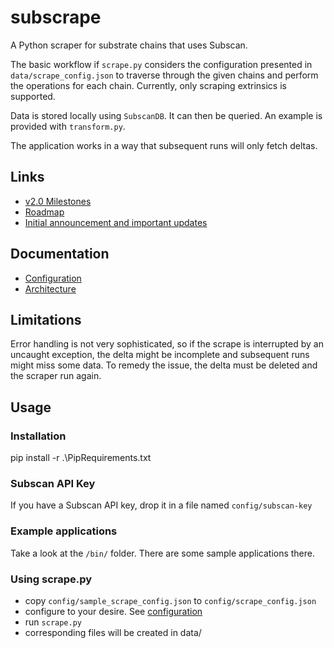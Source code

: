 # subscrape
A Python scraper for substrate chains that uses Subscan.

The basic workflow if `scrape.py` considers the configuration presented in `data/scrape_config.json`
to traverse through the given chains and perform the operations for each chain.
Currently, only scraping extrinsics is supported.

Data is stored locally using `SubscanDB`. It can then be queried. An example is provided with `transform.py`.

The application works in a way that subsequent runs will only fetch deltas.

## Links
- [v2.0 Milestones](https://github.com/ChaosDAO-org/subscrape/milestone/1)
- [Roadmap](https://app.subsocial.network/@alice_und_bob/subscrape-releasing-v1-0-and-roadmap-for-v2-0-32075)
- [Initial announcement and important updates](https://twitter.com/alice_und_bob/status/1493714489014956037)

## Documentation
- [Configuration](docs/configuration.md)
- [Architecture](docs/architecture.md)

## Limitations
Error handling is not very sophisticated, so if the scrape is interrupted by an uncaught exception,
the delta might be incomplete and subsequent runs might miss some data. To remedy the issue,
the delta must be deleted and the scraper run again.

## Usage

### Installation
  pip install -r .\PipRequirements.txt

### Subscan API Key
If you have a Subscan API key, drop it in a file named `config/subscan-key`

### Example applications
Take a look at the `/bin/` folder. There are some sample applications there.

### Using scrape.py
- copy `config/sample_scrape_config.json` to `config/scrape_config.json`
- configure to your desire. See [configuration](docs/configuration.md)
- run `scrape.py`
- corresponding files will be created in data/
